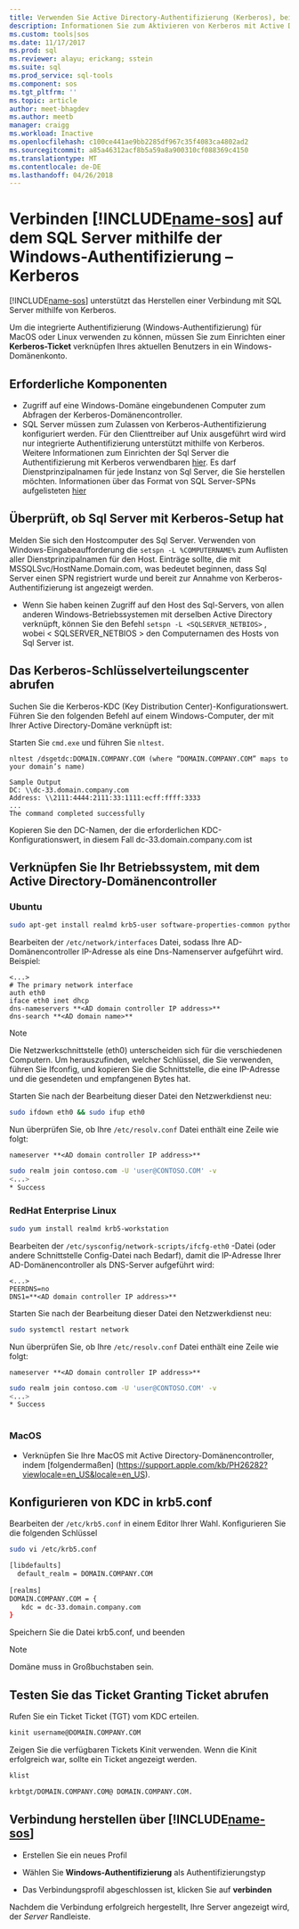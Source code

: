 ```yaml
---
title: Verwenden Sie Active Directory-Authentifizierung (Kerberos), bei der Verbindung mit SQL-Vorgänge Studio (Vorschau) | Microsoft Docs
description: Informationen Sie zum Aktivieren von Kerberos mit Active Directory-Authentifizierung für SQL-Vorgänge Studio (Vorschau)
ms.custom: tools|sos
ms.date: 11/17/2017
ms.prod: sql
ms.reviewer: alayu; erickang; sstein
ms.suite: sql
ms.prod_service: sql-tools
ms.component: sos
ms.tgt_pltfrm: ''
ms.topic: article
author: meet-bhagdev
ms.author: meetb
manager: craigg
ms.workload: Inactive
ms.openlocfilehash: c100ce441ae9bb2285df967c35f4083ca4802ad2
ms.sourcegitcommit: a85a46312acf8b5a59a8a900310cf088369c4150
ms.translationtype: MT
ms.contentlocale: de-DE
ms.lasthandoff: 04/26/2018
---
```

# <a name="connect-includename-sosincludesname-sos-shortmd-to-your-sql-server-using-windows-authentication---kerberos"></a>Verbinden [!INCLUDE[name-sos](../includes/name-sos-short.md)] auf dem SQL Server mithilfe der Windows-Authentifizierung – Kerberos 

[!INCLUDE[name-sos](../includes/name-sos-short.md)] unterstützt das Herstellen einer Verbindung mit SQL Server mithilfe von Kerberos.

Um die integrierte Authentifizierung (Windows-Authentifizierung) für MacOS oder Linux verwenden zu können, müssen Sie zum Einrichten einer **Kerberos-Ticket** verknüpfen Ihres aktuellen Benutzers in ein Windows-Domänenkonto. 

## <a name="prerequisites"></a>Erforderliche Komponenten

- Zugriff auf eine Windows-Domäne eingebundenen Computer zum Abfragen der Kerberos-Domänencontroller.
- SQL Server müssen zum Zulassen von Kerberos-Authentifizierung konfiguriert werden. Für den Clienttreiber auf Unix ausgeführt wird wird nur integrierte Authentifizierung unterstützt mithilfe von Kerberos. Weitere Informationen zum Einrichten der Sql Server die Authentifizierung mit Kerberos verwendbaren [hier](https://support.microsoft.com/en-us/help/319723/how-to-use-kerberos-authentication-in-sql-server). Es darf Dienstprinzipalnamen für jede Instanz von Sql Server, die Sie herstellen möchten. Informationen über das Format von SQL Server-SPNs aufgelisteten [hier](https://technet.microsoft.com/en-us/library/ms191153%28v=sql.105%29.aspx#SPN%20Formats)


## <a name="checking-if-sql-server-has-kerberos-setup"></a>Überprüft, ob Sql Server mit Kerberos-Setup hat

Melden Sie sich den Hostcomputer des Sql Server. Verwenden von Windows-Eingabeaufforderung die `setspn -L %COMPUTERNAME%` zum Auflisten aller Dienstprinzipalnamen für den Host. Einträge sollte, die mit MSSQLSvc/HostName.Domain.com, was bedeutet beginnen, dass Sql Server einen SPN registriert wurde und bereit zur Annahme von Kerberos-Authentifizierung ist angezeigt werden. 
- Wenn Sie haben keinen Zugriff auf den Host des Sql-Servers, von allen anderen Windows-Betriebssystemen mit derselben Active Directory verknüpft, können Sie den Befehl `setspn -L <SQLSERVER_NETBIOS>` , wobei < SQLSERVER_NETBIOS > den Computernamen des Hosts von Sql Server ist.


## <a name="get-the-kerberos-key-distribution-center"></a>Das Kerberos-Schlüsselverteilungscenter abrufen

Suchen Sie die Kerberos-KDC (Key Distribution Center)-Konfigurationswert. Führen Sie den folgenden Befehl auf einem Windows-Computer, der mit Ihrer Active Directory-Domäne verknüpft ist: 

Starten Sie `cmd.exe` und führen Sie `nltest`.

```
nltest /dsgetdc:DOMAIN.COMPANY.COM (where “DOMAIN.COMPANY.COM” maps to your domain’s name)

Sample Output
DC: \\dc-33.domain.company.com
Address: \\2111:4444:2111:33:1111:ecff:ffff:3333
...
The command completed successfully
```
Kopieren Sie den DC-Namen, der die erforderlichen KDC-Konfigurationswert, in diesem Fall dc-33.domain.company.com ist

## <a name="join-your-os-to-the-active-directory-domain-controller"></a>Verknüpfen Sie Ihr Betriebssystem, mit dem Active Directory-Domänencontroller

### <a name="ubuntu"></a>Ubuntu
```bash
sudo apt-get install realmd krb5-user software-properties-common python-software-properties packagekit
```

Bearbeiten der `/etc/network/interfaces` Datei, sodass Ihre AD-Domänencontroller IP-Adresse als eine Dns-Namenserver aufgeführt wird. Beispiel: 

```/etc/network/interfaces
<...>
# The primary network interface
auth eth0
iface eth0 inet dhcp
dns-nameservers **<AD domain controller IP address>**
dns-search **<AD domain name>**
```

> [!NOTE]
> Die Netzwerkschnittstelle (eth0) unterscheiden sich für die verschiedenen Computern. Um herauszufinden, welcher Schlüssel, die Sie verwenden, führen Sie Ifconfig, und kopieren Sie die Schnittstelle, die eine IP-Adresse und die gesendeten und empfangenen Bytes hat.

Starten Sie nach der Bearbeitung dieser Datei den Netzwerkdienst neu:

```bash
sudo ifdown eth0 && sudo ifup eth0
```

Nun überprüfen Sie, ob Ihre `/etc/resolv.conf` Datei enthält eine Zeile wie folgt:  

```Code
nameserver **<AD domain controller IP address>**
```

```bash
sudo realm join contoso.com -U 'user@CONTOSO.COM' -v
<...>
* Success
```
   
### <a name="redhat-enterprise-linux"></a>RedHat Enterprise Linux
```bash
sudo yum install realmd krb5-workstation
```

Bearbeiten der `/etc/sysconfig/network-scripts/ifcfg-eth0` -Datei (oder andere Schnittstelle Config-Datei nach Bedarf), damit die IP-Adresse Ihrer AD-Domänencontroller als DNS-Server aufgeführt wird:

```/etc/sysconfig/network-scripts/ifcfg-eth0
<...>
PEERDNS=no
DNS1=**<AD domain controller IP address>**
```

Starten Sie nach der Bearbeitung dieser Datei den Netzwerkdienst neu:

```bash
sudo systemctl restart network
```

Nun überprüfen Sie, ob Ihre `/etc/resolv.conf` Datei enthält eine Zeile wie folgt:  

```Code
nameserver **<AD domain controller IP address>**
```

```bash
sudo realm join contoso.com -U 'user@CONTOSO.COM' -v
<...>
* Success
   
```

### <a name="macos"></a>MacOS

- Verknüpfen Sie Ihre MacOS mit Active Directory-Domänencontroller, indem [folgendermaßen] (https://support.apple.com/kb/PH26282?viewlocale=en_US&locale=en_US).



## <a name="configure-kdc-in-krb5conf"></a>Konfigurieren von KDC in krb5.conf

Bearbeiten der `/etc/krb5.conf` in einem Editor Ihrer Wahl. Konfigurieren Sie die folgenden Schlüssel

```bash
sudo vi /etc/krb5.conf

[libdefaults]
  default_realm = DOMAIN.COMPANY.COM
 
[realms]
DOMAIN.COMPANY.COM = {
   kdc = dc-33.domain.company.com
}
```

Speichern Sie die Datei krb5.conf, und beenden

> [!NOTE]
> Domäne muss in Großbuchstaben sein.


## <a name="test-the-ticket-granting-ticket-retrieval"></a>Testen Sie das Ticket Granting Ticket abrufen

Rufen Sie ein Ticket Ticket (TGT) vom KDC erteilen.

```bash
kinit username@DOMAIN.COMPANY.COM
```

Zeigen Sie die verfügbaren Tickets Kinit verwenden. Wenn die Kinit erfolgreich war, sollte ein Ticket angezeigt werden. 

```bash
klist

krbtgt/DOMAIN.COMPANY.COM@ DOMAIN.COMPANY.COM.
```

## <a name="connect-using-includename-sosincludesname-sos-shortmd"></a>Verbindung herstellen über [!INCLUDE[name-sos](../includes/name-sos-short.md)]

* Erstellen Sie ein neues Profil

* Wählen Sie **Windows-Authentifizierung** als Authentifizierungstyp

* Das Verbindungsprofil abgeschlossen ist, klicken Sie auf **verbinden**

Nachdem die Verbindung erfolgreich hergestellt, Ihre Server angezeigt wird, der *Server* Randleiste.
